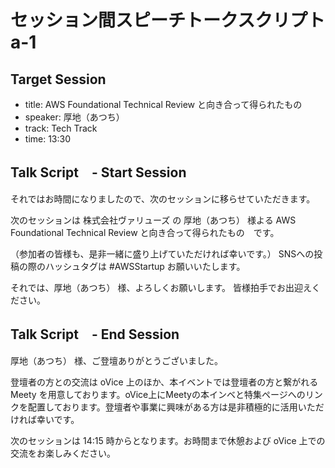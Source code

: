 # セッション間スピーチトークスクリプト a-1

## Target Session
- title: AWS Foundational Technical Review と向き合って得られたもの
- speaker: 厚地（あつち）
- track: Tech Track
- time: 13:30

## Talk Script　- Start Session

それではお時間になりましたので、次のセッションに移らせていただきます。

次のセッションは 株式会社ヴァリューズ の 厚地（あつち） 様よる AWS Foundational Technical Review と向き合って得られたもの　です。

（参加者の皆様も、是非一緒に盛り上げていただければ幸いです。）
SNSへの投稿の際のハッシュタグは #AWSStartup お願いいたします。

それでは、厚地（あつち） 様、よろしくお願いします。
皆様拍手でお出迎えください。

## Talk Script　- End Session

厚地（あつち） 様、ご登壇ありがとうございました。

登壇者の方との交流は oVice 上のほか、本イベントでは登壇者の方と繋がれる Meety を用意しております。oVice上にMeetyの本インベと特集ページへのリンクを配置しております。登壇者や事業に興味がある方は是非積極的に活用いただければ幸いです。

次のセッションは 14:15 時からとなります。お時間まで休憩および oVice 上での交流をお楽しみください。

